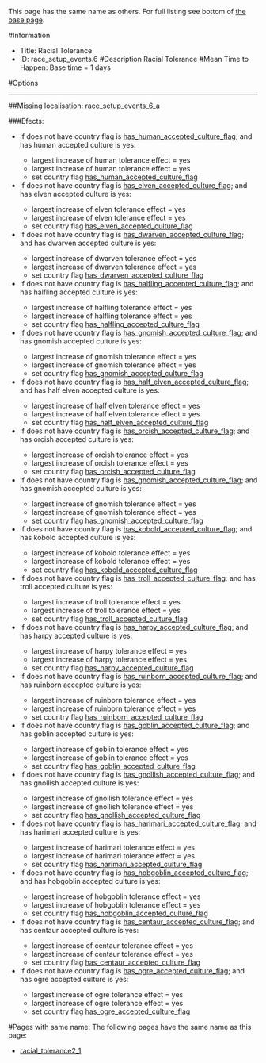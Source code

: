 This page has the same name as others. For full listing see bottom of [the base page](racial.md).

#Information
 - Title: Racial Tolerance
 - ID: race_setup_events.6
#Description
Racial Tolerance
#Mean Time to Happen:
Base time = 1 days

#Options

___
##Missing localisation: race_setup_events_6_a

###Efects:<ul><li>If does not have country flag is [has_human_accepted_culture_flag](../flags/has_human_accepted_culture_flag.md); and  has human accepted culture is yes:</li><ul><li>largest increase of human tolerance effect = yes</li><li>largest increase of human tolerance effect = yes</li><li>set country flag [has_human_accepted_culture_flag](../flags/has_human_accepted_culture_flag.md)</li></ul><li>If does not have country flag is [has_elven_accepted_culture_flag](../flags/has_elven_accepted_culture_flag.md); and  has elven accepted culture is yes:</li><ul><li>largest increase of elven tolerance effect = yes</li><li>largest increase of elven tolerance effect = yes</li><li>set country flag [has_elven_accepted_culture_flag](../flags/has_elven_accepted_culture_flag.md)</li></ul><li>If does not have country flag is [has_dwarven_accepted_culture_flag](../flags/has_dwarven_accepted_culture_flag.md); and  has dwarven accepted culture is yes:</li><ul><li>largest increase of dwarven tolerance effect = yes</li><li>largest increase of dwarven tolerance effect = yes</li><li>set country flag [has_dwarven_accepted_culture_flag](../flags/has_dwarven_accepted_culture_flag.md)</li></ul><li>If does not have country flag is [has_halfling_accepted_culture_flag](../flags/has_halfling_accepted_culture_flag.md); and  has halfling accepted culture is yes:</li><ul><li>largest increase of halfling tolerance effect = yes</li><li>largest increase of halfling tolerance effect = yes</li><li>set country flag [has_halfling_accepted_culture_flag](../flags/has_halfling_accepted_culture_flag.md)</li></ul><li>If does not have country flag is [has_gnomish_accepted_culture_flag](../flags/has_gnomish_accepted_culture_flag.md); and  has gnomish accepted culture is yes:</li><ul><li>largest increase of gnomish tolerance effect = yes</li><li>largest increase of gnomish tolerance effect = yes</li><li>set country flag [has_gnomish_accepted_culture_flag](../flags/has_gnomish_accepted_culture_flag.md)</li></ul><li>If does not have country flag is [has_half_elven_accepted_culture_flag](../flags/has_half_elven_accepted_culture_flag.md); and  has half elven accepted culture is yes:</li><ul><li>largest increase of half elven tolerance effect = yes</li><li>largest increase of half elven tolerance effect = yes</li><li>set country flag [has_half_elven_accepted_culture_flag](../flags/has_half_elven_accepted_culture_flag.md)</li></ul><li>If does not have country flag is [has_orcish_accepted_culture_flag](../flags/has_orcish_accepted_culture_flag.md); and  has orcish accepted culture is yes:</li><ul><li>largest increase of orcish tolerance effect = yes</li><li>largest increase of orcish tolerance effect = yes</li><li>set country flag [has_orcish_accepted_culture_flag](../flags/has_orcish_accepted_culture_flag.md)</li></ul><li>If does not have country flag is [has_gnomish_accepted_culture_flag](../flags/has_gnomish_accepted_culture_flag.md); and  has gnomish accepted culture is yes:</li><ul><li>largest increase of gnomish tolerance effect = yes</li><li>largest increase of gnomish tolerance effect = yes</li><li>set country flag [has_gnomish_accepted_culture_flag](../flags/has_gnomish_accepted_culture_flag.md)</li></ul><li>If does not have country flag is [has_kobold_accepted_culture_flag](../flags/has_kobold_accepted_culture_flag.md); and  has kobold accepted culture is yes:</li><ul><li>largest increase of kobold tolerance effect = yes</li><li>largest increase of kobold tolerance effect = yes</li><li>set country flag [has_kobold_accepted_culture_flag](../flags/has_kobold_accepted_culture_flag.md)</li></ul><li>If does not have country flag is [has_troll_accepted_culture_flag](../flags/has_troll_accepted_culture_flag.md); and  has troll accepted culture is yes:</li><ul><li>largest increase of troll tolerance effect = yes</li><li>largest increase of troll tolerance effect = yes</li><li>set country flag [has_troll_accepted_culture_flag](../flags/has_troll_accepted_culture_flag.md)</li></ul><li>If does not have country flag is [has_harpy_accepted_culture_flag](../flags/has_harpy_accepted_culture_flag.md); and  has harpy accepted culture is yes:</li><ul><li>largest increase of harpy tolerance effect = yes</li><li>largest increase of harpy tolerance effect = yes</li><li>set country flag [has_harpy_accepted_culture_flag](../flags/has_harpy_accepted_culture_flag.md)</li></ul><li>If does not have country flag is [has_ruinborn_accepted_culture_flag](../flags/has_ruinborn_accepted_culture_flag.md); and  has ruinborn accepted culture is yes:</li><ul><li>largest increase of ruinborn tolerance effect = yes</li><li>largest increase of ruinborn tolerance effect = yes</li><li>set country flag [has_ruinborn_accepted_culture_flag](../flags/has_ruinborn_accepted_culture_flag.md)</li></ul><li>If does not have country flag is [has_goblin_accepted_culture_flag](../flags/has_goblin_accepted_culture_flag.md); and  has goblin accepted culture is yes:</li><ul><li>largest increase of goblin tolerance effect = yes</li><li>largest increase of goblin tolerance effect = yes</li><li>set country flag [has_goblin_accepted_culture_flag](../flags/has_goblin_accepted_culture_flag.md)</li></ul><li>If does not have country flag is [has_gnollish_accepted_culture_flag](../flags/has_gnollish_accepted_culture_flag.md); and  has gnollish accepted culture is yes:</li><ul><li>largest increase of gnollish tolerance effect = yes</li><li>largest increase of gnollish tolerance effect = yes</li><li>set country flag [has_gnollish_accepted_culture_flag](../flags/has_gnollish_accepted_culture_flag.md)</li></ul><li>If does not have country flag is [has_harimari_accepted_culture_flag](../flags/has_harimari_accepted_culture_flag.md); and  has harimari accepted culture is yes:</li><ul><li>largest increase of harimari tolerance effect = yes</li><li>largest increase of harimari tolerance effect = yes</li><li>set country flag [has_harimari_accepted_culture_flag](../flags/has_harimari_accepted_culture_flag.md)</li></ul><li>If does not have country flag is [has_hobgoblin_accepted_culture_flag](../flags/has_hobgoblin_accepted_culture_flag.md); and  has hobgoblin accepted culture is yes:</li><ul><li>largest increase of hobgoblin tolerance effect = yes</li><li>largest increase of hobgoblin tolerance effect = yes</li><li>set country flag [has_hobgoblin_accepted_culture_flag](../flags/has_hobgoblin_accepted_culture_flag.md)</li></ul><li>If does not have country flag is [has_centaur_accepted_culture_flag](../flags/has_centaur_accepted_culture_flag.md); and  has centaur accepted culture is yes:</li><ul><li>largest increase of centaur tolerance effect = yes</li><li>largest increase of centaur tolerance effect = yes</li><li>set country flag [has_centaur_accepted_culture_flag](../flags/has_centaur_accepted_culture_flag.md)</li></ul><li>If does not have country flag is [has_ogre_accepted_culture_flag](../flags/has_ogre_accepted_culture_flag.md); and  has ogre accepted culture is yes:</li><ul><li>largest increase of ogre tolerance effect = yes</li><li>largest increase of ogre tolerance effect = yes</li><li>set country flag [has_ogre_accepted_culture_flag](../flags/has_ogre_accepted_culture_flag.md)</li></ul></ul>


#Pages with same name:
The following pages have the same name as this page:
 - [racial_tolerance2_1](racial_tolerance2_1.md)
